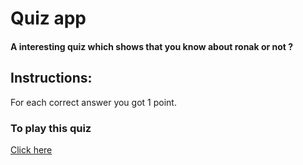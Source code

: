 
# Quiz app 

#### A interesting quiz which shows that you know about ronak or not ?

## Instructions:
For each correct answer you got 1 point.


### To play this quiz
[Click here](https://replit.com/@Ronak1111/neog-camp-mark-2?#index.js?embed=1&output=1)